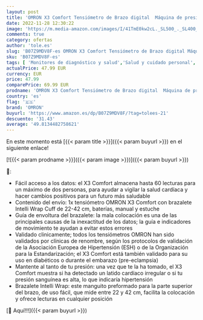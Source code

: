 ```yaml
---
layout: post
title: 'OMRON X3 Comfort Tensiómetro de Brazo digital  Máquina de presión sanguínea para el control de la hipertensión  validado clinicamente también para uso en diabéticos o durante el embarazo'
date: 2022-11-28 12:30:22
image: 'https://m.media-amazon.com/images/I/41TmE0kw2cL._SL500_._SL400_.jpg'
comments: true
category: ofertas
author: 'tole.es'
slug: 'B07Z9MDV8F-es OMRON X3 Comfort Tensiómetro de Brazo digital Máquina de...'
sku: 'B07Z9MDV8F-es'
tags: [ 'Monitores de diagnóstico y salud','Salud y cuidado personal','Suministros y equipamiento médico','Tensiómetros','Tensiómetros de brazo','Tensiómetros de brazo eléctricos','embarazo','omron','🇪🇸', ]
actualPrice: 47.99 EUR
currency: EUR
price: 47.99
comparePrice: 69.99 EUR
prodname: 'OMRON X3 Comfort Tensiómetro de Brazo digital  Máquina de presión sanguínea para el control de la hipertensión  validado clinicamente también para uso en diabéticos o durante el embarazo'
country: 'es'
flag: '🇪🇸'
brand: 'OMRON'
buyurl: 'https://www.amazon.es/dp/B07Z9MDV8F/?tag=tolees-21'
descuento: '31.43'
average: '49.8134482758621'
---
```


En este momento está [{{< param title >}}]({{< param buyurl >}}) en el siguiente enlace!

[![{{< param prodname >}}]({{< param image >}})]({{< param buyurl >}})

🔎:

- Fácil acceso a los datos: el X3 Comfort almacena hasta 60 lecturas para un máximo de dos personas, para ayudar a vigilar la salud cardíaca y hacer cambios positivos para un futuro más saludable
- Contenido del envío: 1x tensiómetro OMRON X3 Comfort con brazalete Intelli Wrap Cuff de 22-42 cm, baterías, manual y estuche
- Guía de envoltura del brazalete: la mala colocación es una de las principales causas de la inexactitud de los datos; la guía e indicadores de movimiento te ayudan a evitar estos errores
- Validado clinicamente; todos los tensiómetros OMRON han sido validados por clínicas de renombre, según los protocolos de validación de la Asociación Europea de Hipertensión (ESH) o de la Organización para la Estandarización; el X3 Comfort está también validado para su uso en diabéticos o durante el embarazo (pre-eclampsia)
- Mantente al tanto de tu presión: una vez que te la ha tomado, el X3 Comfort muestra si ha detectado un latido cardíaco irregular o si tu presión sanguínea es alta, lo que indicaría hipertensión
- Brazalete Intelli Wrap: este manguito preformado para la parte superior del brazo, de uso fácil, que mide entre 22 y 42 cm, facilita la colocación y ofrece lecturas en cualquier posición

[🛒 Aquí!!!]({{< param buyurl >}})
